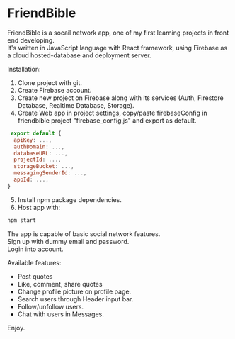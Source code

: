 # FriendBible

FriendBible is a socail network app, one of my first learning projects in front end developing.  
It's written in JavaScript language with React framework, using Firebase as a cloud hosted-database and deployment server.

Installation:
1. Clone project with git.
3. Create Firebase account.
3. Create new project on Firebase along with its services (Auth, Firestore Database, Realtime Database, Storage).
4. Create Web app in project settings, copy/paste firebaseConfig in friendbible project "firebase_config.js" and export as default.

```javascript
 export default {
  apiKey: ...,
  authDomain: ...,
  databaseURL: ...,
  projectId: ...,
  storageBucket: ...,
  messagingSenderId: ...,
  appId: ...,
}
```

5. Install npm package dependencies.
6. Host app with:
```bash
npm start
```

The app is capable of basic social network features.  
Sign up with dummy email and password.  
Login into account.  

Available features:
* Post quotes
* Like, comment, share quotes
* Change profile picture on profile page.
* Search users through Header input bar.
* Follow/unfollow users.
* Chat with users in Messages.  

Enjoy.
